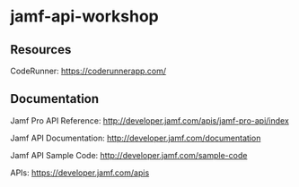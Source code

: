 # jamf-api-workshop

## Resources

CodeRunner: https://coderunnerapp.com/

## Documentation

Jamf Pro API Reference: http://developer.jamf.com/apis/jamf-pro-api/index

Jamf API Documentation: http://developer.jamf.com/documentation

Jamf API Sample Code: http://developer.jamf.com/sample-code

APIs: https://developer.jamf.com/apis